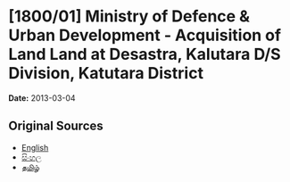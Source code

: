 # [1800/01] Ministry of Defence & Urban Development - Acquisition of Land Land at Desastra, Kalutara D/S Division, Katutara District

**Date:** 2013-03-04

## Original Sources

- [English](https://documents.gov.lk/view/extra-gazettes/2013/3/1800-01_E.pdf)
- [සිංහල](https://documents.gov.lk/view/extra-gazettes/2013/3/1800-01_S.pdf)
- [தமிழ்](https://documents.gov.lk/view/extra-gazettes/2013/3/1800-01_T.pdf)

